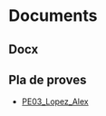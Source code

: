 # Documents

## Docx

## Pla de proves
  - [PE03_Lopez_Alex]([url](https://docs.google.com/spreadsheets/d/1PUUiSxxYjBp3Adiq4P_lOEhOrG7Xi-2lRZ8lX1o36h8/edit?usp=sharing))
